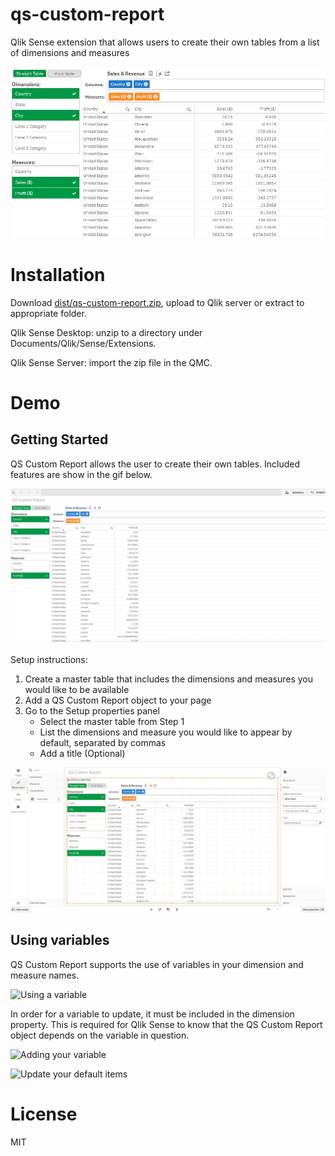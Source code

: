 # qs-custom-report
Qlik Sense extension that allows users to create their own tables from a list of dimensions and measures

![Thumb](https://github.com/cjbraley/qs-custom-report/blob/master/demo/thumb.jpg)

# Installation

Download [dist/qs-custom-report.zip](https://github.com/cjbraley/qs-custom-report/raw/master/dist/CB%20Custom%20Report.zip), upload to Qlik server or extract to appropriate folder.

Qlik Sense Desktop: unzip to a directory under Documents/Qlik/Sense/Extensions.

Qlik Sense Server: import the zip file in the QMC.

# Demo

## Getting Started

QS Custom Report allows the user to create their own tables. Included features are show in the gif below.

![List](https://github.com/cjbraley/qs-custom-report/blob/master/demo/demo.gif)

Setup instructions:
1. Create a master table that includes the dimensions and measures you would like to be available
2. Add a QS Custom Report object to your page
3. Go to the Setup properties panel
    * Select the master table from Step 1
    * List the dimensions and measure you would like to appear by default, separated by commas
    * Add a title (Optional)

![Basic config](https://github.com/cjbraley/qs-custom-report/blob/master/demo/demo_config.jpg)

## Using variables

QS Custom Report supports the use of variables in your dimension and measure names.

![Using a variable](https://github.com/cjbraley/qs-custom-report/blob/master/demo/demo_variable.jpg)

In order for a variable to update, it must be included in the dimension property. This is required for Qlik Sense to know that the QS Custom Report object depends on the variable in question.

![Adding your variable](https://github.com/cjbraley/qs-custom-report/blob/master/demo/demo_variable_config_dimensions.gif)

![Update your default items](https://github.com/cjbraley/qs-custom-report/blob/master/demo/demo_variable_config_setup.gif)

# License
MIT
